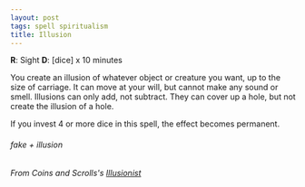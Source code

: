 ```yaml
---
layout: post
tags: spell spiritualism
title: Illusion
---
```

**R**: Sight  **D**: [dice] x 10 minutes

You create an illusion of whatever object or creature you want, up to the size of carriage. It can move at your will, but cannot make any sound or smell. Illusions can only add, not subtract. They can cover up a hole, but not create the illusion of a hole.

If you invest 4 or more dice in this spell, the effect becomes permanent.
 
###### fake + illusion
###### From Coins and Scrolls's [Illusionist](https://coinsandscrolls.blogspot.com/2017/03/osr-illusionist-wizards.html)
